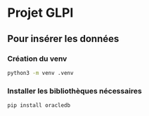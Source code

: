 # Projet GLPI

## Pour insérer les données

### Création du venv
```sh
python3 -m venv .venv 
```

### Installer les bibliothèques nécessaires
```sh
pip install oracledb
```
